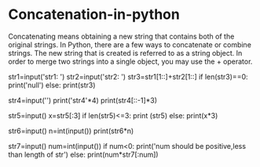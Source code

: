 # Concatenation-in-python
Concatenating means obtaining a new string that contains both of the original strings. In Python, there are a few ways to concatenate or combine strings. The new string that is created is referred to as a string object. In order to merge two strings into a single object, you may use the + operator.


str1=input('str1: ')
str2=input('str2: ')
str3=str1[1::]+str2[1::]
if len(str3)==0:
    print('null')
else:
    print(str3)

str4=input('')
print('str4'*4)
print(str4[::-1]*3)

str5=input()
x=str5[:3]
if len(str5)<=3:
    print (str5)
else:
    print(x*3)

str6=input()
n=int(input())
print(str6*n)


str7=input()
num=int(input())
if num<0:
    print('num should be positive,less than length of str')
else:
    print(num*str7[:num])
